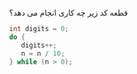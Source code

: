قطعه کد زیر چه کاری انجام می دهد؟
```java
int digits = 0;
do {
   digits++;
   n = n / 10;
} while (n > 0);
```